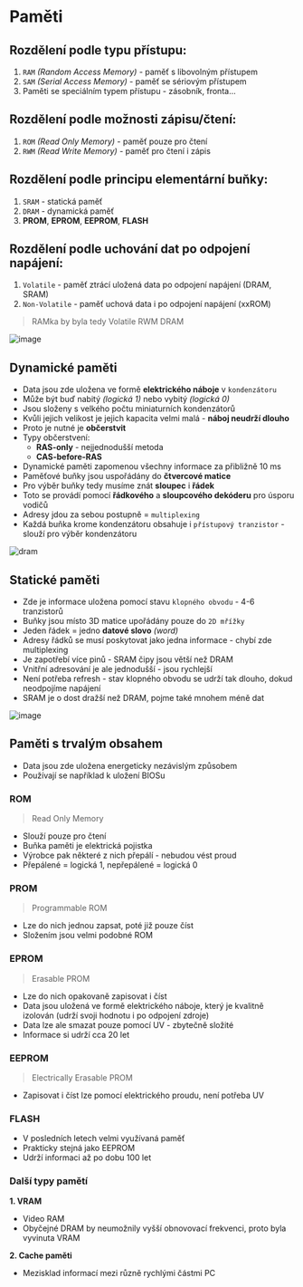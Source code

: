 # Paměti

## Rozdělení podle typu přístupu:

1. `RAM` _(Random Access Memory)_ - paměť s libovolným přístupem
2. `SAM` _(Serial Access Memory)_ - paměť se sériovým přístupem
3. Paměti se speciálním typem přístupu - zásobník, fronta...

## Rozdělení podle možnosti zápisu/čtení:

1. `ROM` _(Read Only Memory)_ - paměť pouze pro čtení
2. `RWM` _(Read Write Memory)_ - paměť pro čtení i zápis

## Rozdělení podle principu elementární buňky:

1. `SRAM` - statická paměť
2. `DRAM` - dynamická paměť
3. **PROM**, **EPROM**, **EEPROM**, **FLASH**

## Rozdělení podle uchování dat po odpojení napájení:

1. `Volatile` - paměť ztrácí uložená data po odpojení napájení (DRAM, SRAM)
2. `Non-Volatile` - paměť uchová data i po odpojení napájení (xxROM)

> RAMka by byla tedy Volatile RWM DRAM

![image](https://github.com/janekspalek/apps-zkouska/assets/98762780/6b39a3e0-6a70-44d4-8c67-d9c114242b08)


## Dynamické paměti

- Data jsou zde uložena ve formě **elektrického náboje** v `kondenzátoru`
- Může být buď nabitý _(logická 1)_ nebo vybitý _(logická 0)_
- Jsou složeny s velkého počtu miniaturních kondenzátorů
- Kvůli jejich velikost je jejich kapacita velmi malá - **náboj neudrží dlouho**
- Proto je nutné je **občerstvit**
- Typy občerstvení:
  - **RAS-only** - nejjednodušší metoda
  - **CAS-before-RAS**
- Dynamické paměti zapomenou všechny informace za přibližně 10 ms
- Paměťové buňky jsou uspořádány do **čtvercové matice**
- Pro výběr buňky tedy musíme znát **sloupec** i **řádek**
- Toto se provádí pomocí **řádkového** a **sloupcového dekóderu** pro úsporu vodičů
- Adresy jdou za sebou postupně = `multiplexing`
- Každá buňka krome kondenzátoru obsahuje i `přístupový tranzistor` - slouží pro výběr kondenzátoru

![dram](https://github.com/janekspalek/apps-zkouska/assets/98762780/e75021ff-a9b5-4aa0-a5b8-04fd9861f72a)

## Statické paměti

- Zde je informace uložena pomocí stavu `klopného obvodu` - 4-6 tranzistorů
- Buňky jsou místo 3D matice upořádány pouze do `2D mřížky`
- Jeden řádek = jedno **datové slovo** _(word)_
- Adresy řádků se musí poskytovat jako jedna informace - chybí zde multiplexing
- Je zapotřebí více pinů - SRAM čipy jsou větší než DRAM
- Vnitřní adresování je ale jednodušší - jsou rychlejší
- Není potřeba refresh - stav klopného obvodu se udrží tak dlouho, dokud neodpojíme napájení
- SRAM je o dost dražší než DRAM, pojme také mnohem méně dat

![image](https://github.com/janekspalek/apps-zkouska/assets/98762780/838497fb-12df-49ee-bd0f-e542bf7bc33f)

## Paměti s trvalým obsahem

- Data jsou zde uložena energeticky nezávislým způsobem
- Používají se například k uložení BIOSu

### ROM

> Read Only Memory
- Slouží pouze pro čtení
- Buňka paměti je elektrická pojistka
- Výrobce pak některé z nich přepálí - nebudou vést proud
- Přepálené = logická 1, nepřepálené = logická 0

### PROM

> Programmable ROM
- Lze do nich jednou zapsat, poté již pouze číst
- Složením jsou velmi podobné ROM

### EPROM

> Erasable PROM
- Lze do nich opakovaně zapisovat i číst
- Data jsou uložená ve formě elektrického náboje, který je kvalitně izolován (udrží svoji hodnotu i po odpojení zdroje)
- Data lze ale smazat pouze pomocí UV - zbytečně složité
- Informace si udrží cca 20 let

### EEPROM

> Electrically Erasable PROM
- Zapisovat i číst lze pomocí elektrického proudu, není potřeba UV

### FLASH

- V posledních letech velmi využívaná paměť
- Prakticky stejná jako EEPROM
- Udrží informaci až po dobu 100 let

### Další typy pamětí

**1. VRAM**
- Video RAM
- Obyčejné DRAM by neumožnily vyšší obnovovací frekvenci, proto byla vyvinuta VRAM

**2. Cache paměti**
- Mezisklad informací mezi různě rychlými částmi PC


